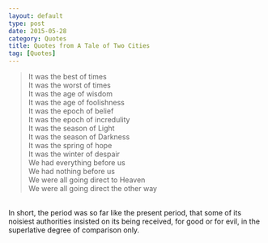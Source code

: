 ```yaml
---
layout: default
type: post
date: 2015-05-28
category: Quotes
title: Quotes from A Tale of Two Cities
tag: [Quotes]
---
```







>It was the best of times  
It was the worst of times  
It was the age of wisdom  
It was the age of foolishness  
It was the epoch of belief  
It was the epoch of incredulity   
It was the season of Light   
It was the season of Darkness   
It was the spring of hope   
It was the winter of despair  
We had everything before us  
We had nothing before us  
We were all going direct to Heaven  
We were all going direct the other way  
<br>
In short, the period was so far like the present period, that some of its noisiest authorities insisted on its being received, for good or for evil, in the superlative degree of comparison only.